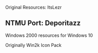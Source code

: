 Original Resources: ItsLezr

NTMU Port: Deporitazz
-----------------------
Windows 2000 resources for Windows 10

Originally Win2k Icon Pack

